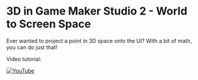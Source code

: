 # 3D in Game Maker Studio 2 - World to Screen Space

Ever wanted to project a point in 3D space onto the UI? With a bit of math, you can do just that!

Video tutorial:

[![YouTube](https://i.ytimg.com/vi/Ue2GEhlk3O4/hqdefault.jpg)](https://youtu.be/Ue2GEhlk3O4)